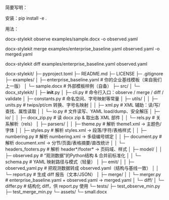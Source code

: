 简要写明：

安装：pip install -e .

用法：

docx-stylekit observe examples/sample.docx -o observed.yaml

docx-stylekit merge examples/enterprise_baseline.yaml observed.yaml -o merged.yaml

docx-stylekit diff examples/enterprise_baseline.yaml observed.yaml

docx-stylekit/
├─ pyproject.toml
├─ README.md
├─ LICENSE
├─ .gitignore
├─ examples/
│  ├─ enterprise_baseline.yaml        # 你的企业基线模板（来自我们上一版）
│  └─ sample.docx                     # 外部模板样例（自备）
├─ src/
│  └─ docx_stylekit/
│     ├─ __init__.py
│     ├─ cli.py                       # 命令行入口：observe / merge / diff / validate
│     ├─ constants.py                 # 命名空间、字号映射等常量
│     ├─ utils/
│     │  ├─ units.py                  # twips/pt/cm 转换、字号名映射
│     │  ├─ xml.py                    # XML 辅助：读/写/查找、属性读取
│     │  └─ io.py                     # 文件读写、YAML load/dump、安全解压
│     ├─ io/
│     │  ├─ docx_zip.py               # 读 docx zip & 取出各 XML 部件
│     │  └─ rels.py                   # 关系解析（rels）
│     ├─ parsers/
│     │  ├─ theme.py                  # 解析 theme1.xml → 主题色/字体
│     │  ├─ styles.py                 # 解析 styles.xml → 段落/字符/表格样式
│     │  ├─ numbering.py              # 解析 numbering.xml → 多级编号绑定
│     │  ├─ document.py               # 解析 document.xml → 分节/页面/表格摘要/直改统计
│     │  └─ headers_footers.py        # 解析 header*/footer* → 页码域、样式
│     ├─ model/
│     │  ├─ observed.py               # “观测数据”的Python结构 & 合并前标准化
│     │  └─ schema.py                 # YAML 映射路径与模式（轻量）
│     ├─ emit/
│     │  ├─ observed_yaml.py          # 把观测数据转成 observed.yaml（结构与基线一致）
│     │  └─ report.py                 # 生成 diff 报告（文本/JSON）
│     ├─ merge/
│     │  └─ merger.py                 # enterprise_baseline.yaml + observed.yaml → merged.yaml
│     └─ diff/
│        └─ differ.py                 # 结构化 diff，供 report.py 使用
└─ tests/
   ├─ test_observe_min.py
   ├─ test_merge_min.py
   └─ assets/
      └─ small.docx
